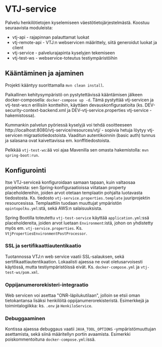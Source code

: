 # VTJ-service

Palvelu henkilötietojen kyselemiseen väestötietojärjestelmästä. Koostuu seuraavista moduleista:
* vtj-api - rajapinnan palauttamat luokat
* vtj-remote-api - VTJ:n webservicen määrittely, siitä generoidut luokat ja client
* vtj-service - palvelurajapinta kyselyjen tekemiseen
* vtj-test-ws - webservice-toteutus testiympäristöihin

## Kääntäminen ja ajaminen

Projekti kääntyy suorittamalla `mvn clean install`.

Paikallinen kehitysympäristö on pystytettävissä kääntämisen jälkeen docker-composella:
`docker-compose up -d`. Tämä pystyttää vtj-servicen ja vtj-test-ws:n erillisiin kontteihin, käyttäen
devauskonfiguraatioita (ks. DEV-security-context-backend.xml ja DEV-vtj-service.properties vtj-service -hakemistossa).

Kummankin palvelun pyöriessä kyselyjä voi tehdä osoitteeseen http://localhost:8080/vtj-service/resources/vtj/<hetu> -
sopivia hetuja löytyy vtj-servicen migraatiotiedostoista. Vaaditun autentikoinnin (basic auth) tunnus ja salasana ovat
kaivettavissa em. konffitiedostoista.

Pelkkää `vtj-test-ws`:ää voi ajaa Mavenilla sen omasta hakemistolla: `mvn spring-boot:run`.


## Konfigurointi

Itse VTJ-serviceä konfiguroidaan samaan tapaan, kuin valtaosaa projekteista: sen Spring-konfiguraatioissa viitataan
property placeholdereihin, joiden arvot otetaan templaatin pohjalta luotavasta tiedostosta. Ks. tiedosto
`vtj-service.properties.template` juuriprojektin resourcesissa. Templaattiin tuodaan muuttujat ympäristön
`opintopolku.yml`:stä, sekä AWS:n salaisuuksista.

Spring Bootilla toteutettu `vtj-test-service` käyttää `application.yml`:ssä placeholdereita, joiden arvot luetaan
`Environment`:istä, johon on yhdistetty myös em. `vtj-service.properties`. Ks. `VtjPropertiesEnvironmentPostProcessor`.

### SSL ja sertifikaattiautentikaatio

Tuotannossa VTJ:n web service vaatii SSL-salauksen, sekä sertifikaattiautentikaation. Lokaalisti ajaessa ne ovat
oletusarvoisesti käytössä, mutta testiympäristöissä eivät. Ks. `docker-compose.yml` ja `vtj-test-ws/pom.xml`.


### Oppijanumerorekisteri-integraatio

Web servicen voi asettaa "ONR-läpilukutilaan", jolloin se etsii oman tietokantansa lisäksi henkilöitä
oppijanumerorekisteristä. Esimerkkejä ja toimintalogiikka: ks. `.env` ja `HenkiloService`.


### Debuggaaminen

Kontissa ajaessa debuggaus vaatii `JAVA_TOOL_OPTIONS` -ympäristömuuttujan asettamista, sekä siinä määritellyn portin
avaamista. Esimerkki poiskommentoituna `docker-compose.yml`:issä.
